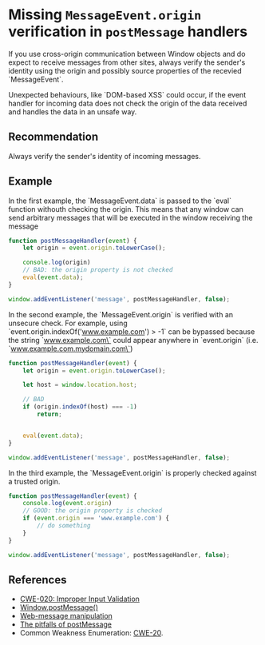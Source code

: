 # Missing `MessageEvent.origin` verification in `postMessage` handlers
If you use cross-origin communication between Window objects and do expect to receive messages from other sites, always verify the sender's identity using the origin and possibly source properties of the recevied \`MessageEvent\`.

Unexpected behaviours, like \`DOM-based XSS\` could occur, if the event handler for incoming data does not check the origin of the data received and handles the data in an unsafe way.


## Recommendation
Always verify the sender's identity of incoming messages.


## Example
In the first example, the \`MessageEvent.data\` is passed to the \`eval\` function withouth checking the origin. This means that any window can send arbitrary messages that will be executed in the window receiving the message


```javascript
function postMessageHandler(event) {
    let origin = event.origin.toLowerCase();

    console.log(origin)
    // BAD: the origin property is not checked
    eval(event.data);
}

window.addEventListener('message', postMessageHandler, false);

```
In the second example, the \`MessageEvent.origin\` is verified with an unsecure check. For example, using \`event.origin.indexOf('www.example.com') &gt; -1\` can be bypassed because the string \`www.example.com\` could appear anywhere in \`event.origin\` (i.e. \`www.example.com.mydomain.com\`)


```javascript
function postMessageHandler(event) {
    let origin = event.origin.toLowerCase();

    let host = window.location.host;

    // BAD
    if (origin.indexOf(host) === -1)
        return;


    eval(event.data);
}

window.addEventListener('message', postMessageHandler, false);
```
In the third example, the \`MessageEvent.origin\` is properly checked against a trusted origin.


```javascript
function postMessageHandler(event) {
    console.log(event.origin)
    // GOOD: the origin property is checked
    if (event.origin === 'www.example.com') {
        // do something
    }
}

window.addEventListener('message', postMessageHandler, false);
```

## References
* [CWE-020: Improper Input Validation](https://cwe.mitre.org/data/definitions/20.html)
* [Window.postMessage()](https://developer.mozilla.org/en-US/docs/Web/API/Window/postMessage)
* [Web-message manipulation](https://portswigger.net/web-security/dom-based/web-message-manipulation)
* [The pitfalls of postMessage](https://labs.detectify.com/2016/12/08/the-pitfalls-of-postmessage/)
* Common Weakness Enumeration: [CWE-20](https://cwe.mitre.org/data/definitions/20.html).
